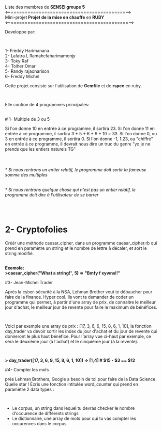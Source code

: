 Liste des membres de <b>SENSEI groupe 5</b><br>
<=============================================><br>
Mini-projet <b>Projet de la mise en chauffe</b> en <b>RUBY</b><br>
<==============================================><br>
<p>Developpe par: </p><br>

1- Freddy Harimanana <br>
2- Lafatra L Ramahefaharimamonjy<br>
3- Toky Raf<br>
4- Toiher Omar<br>
5- Randy rajaonarison<br>
6- Freddy Michel<br>

<p>Cette projet consiste sur l'utilisation de <b>Gemfile</b> et de <b>rspec</b> en ruby.</p><br>
<p>Elle contion de 4 programmes principales:</p><br>
# 1- Multiple de 3 ou 5
<p>Si l'on donne 10 en entrée à ce programme, il sortira 23. Si l'on donne 11 en entrée à ce programme, il sortira 3 + 5 + 6 + 9 + 10 = 33. Si l'on donne 0, ou 3 en entrée à ce programme, il sortira 0. Si l'on donne -1, 1.23, ou "chiffre" en entrée à ce programme, il devrait nous dire un truc du genre "yo je ne prends que les entiers naturels TG"</p><br>
<h6>* Si nous rentrons un entier relatif, le programme doit sortir la fameuse somme des multiples</h6>
<h6>* Si nous rentrons quelque chose qui n'est pas un entier relatif, le programme doit dire à l'utilisateur de se barrer</h6><br>

# 2- Cryptofolies

<p>Créér une méthode caesar_cipher, dans un programme caesar_cipher.rb qui prend en paramètre un string et le nombre de lettre à décaler, et sort le string modifié.</p><br>
<b>Exemole: </b><br>
<b> >caesar_cipher("What a string!", 5) => "Bmfy f xywnsl!"</b><br>

#3- Jean-Michel Trader

<p>Après la cyber-sécurité à la NSA, Lehman Brother veut te débaucher pour faire de la finance. Hyper cool. Ils vont te demander de coder un programme qui permet, à partir d'une array de prix, de connaitre le meilleur jour d'achat, le meilleur jour de revente pour faire le maximum de bénéfices.</p><br>

<p>Voici par exemple une array de prix : [17, 3, 6, 9, 15, 8, 6, 1, 10], la fonction day_trader va devoir sortir les index du jour d'achat et du jour de revente qui donneront le plus haut bénéfice. Pour l'array vue ci-haut par exemple, ce sera le deuxième jour (à l'achat) et le cinquième jour (à la revente).</p><br>

<b>> day_trader([17, 3, 6, 9, 15, 8, 6, 1, 10]) => [1,4]  # $15 - $3 == $12</b><br>

#4- Compter les mots
<p>près Lehman Brothers, Google a besoin de toi pour faire de la Data Science. Quelle star ! Écris une fonction intitulée word_counter qui prend en paramètre 2 data types :</p><br>

- Le corpus, un string dans lequel tu devras checker le nombre d'occurence de différents strings <br>	
- Le dictionnaire, une array de mots pour qui tu vas compter les occurences dans le corpus <br>

